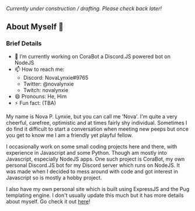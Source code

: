 *Currently under construction / drafting. Please check back later!*
## About Myself 👋

### Brief Details
- 🔭 I’m currently working on CoraBot a Discord.JS powered bot on NodeJS
- 📫 How to reach me: 
	- Discord: NovaLynxie#9765
	- Twitter: @novalynxie
	- Twitch: novalynxie
- 😄 Pronouns: He, Him
- ⚡ Fun fact: (TBA)

My name is Nova P. Lynxie, but you can call me 'Nova'.
I'm quite a very cheerful, carefree, optimistic and at times fairly shy individual. 
Sometimes I do find it difficult to start a conversation when meeting new peeps but once you get to know me I am a friendly yet playful fellow.

I occasionally work on some small coding projects here and there, with experience in Javascript and some Python. Though am mostly into Javascript, especially NodeJS apps.
One such project is CoraBot, my own personal Discord.JS bot for my Discord server which runs on NodeJS. It was made when I decided to mess around with code and got interest in Javascript so is mostly a hobby project.

I also have my own personal site which is built using ExpressJS and the Pug templating engine. I don't usually update this much but it has more details about myself. Go check it out [here](https://lynxies-website.novalynxie.repl.co/)!


<!--
**NovaLynxie/NovaLynxie** is a ✨ _special_ ✨ repository because its `README.md` (this file) appears on your GitHub profile.

Here are some ideas to get you started:

- 🔭 I’m currently working on ...
- 🌱 I’m currently learning ...
- 👯 I’m looking to collaborate on ...
- 🤔 I’m looking for help with ...
- 💬 Ask me about ...
- 📫 How to reach me: ...
- 😄 Pronouns: ...
- ⚡ Fun fact: ...
-->
